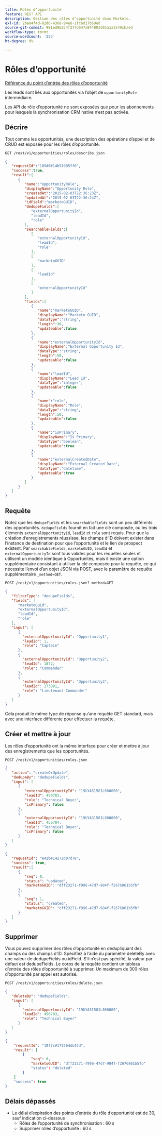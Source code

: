 ```yaml
---
title: Rôles d’opportunité
feature: REST API
description: Gestion des rôles d’opportunité dans Marketo.
exl-id: 2ba84f4d-82d0-4368-94e8-1fc6d17b69ed
source-git-commit: 981ed9b254f277d647a844803d05a1a2549cbaed
workflow-type: tm+mt
source-wordcount: '253'
ht-degree: 0%

---
```


# Rôles d’opportunité

[Référence du point d’entrée des rôles d’opportunité](https://developer.adobe.com/marketo-apis/api/mapi/#tag/Opportunities/operation/getOpportunityRolesUsingGET)

Les leads sont liés aux opportunités via l’objet de `opportunityRole` intermédiaire.

Les API de rôle d’opportunité ne sont exposées que pour les abonnements pour lesquels la synchronisation CRM native n’est pas activée.

## Décrire

Tout comme les opportunités, une description des opérations d’appel et de CRUD est exposée pour les rôles d’opportunité.

```
GET /rest/v1/opportunities/roles/describe.json
```

```json
{
   "requestId":"185d6#14b51985ff0",
   "success":true,
   "result":[
      {
         "name":"opportunityRole",
         "displayName":"Opportunity Role",
         "createdAt":"2015-02-03T22:36:23Z",
         "updatedAt":"2015-02-03T22:36:24Z",
         "idField":"marketoGUID",
         "dedupeFields":[
            "externalOpportunityId",
            "leadId",
            "role"
         ],
         "searchableFields":[
            [
               "externalOpportunityId",
               "leadId",
               "role"
            ],
            [
               "marketoGUID"
            ],
            [
               "leadId"
            ],
            [
               "externalOpportunityId"
            ]
         ],
         "fields":[
            {
               "name":"marketoGUID",
               "displayName":"Marketo GUID",
               "dataType":"string",
               "length":36,
               "updateable":false
            },
            {
               "name":"externalOpportunityId",
               "displayName":"External Opportunity Id",
               "dataType":"string",
               "length":50,
               "updateable":false
            },
            {
               "name":"leadId",
               "displayName":"Lead Id",
               "dataType":"integer",
               "updateable":false
            },
            {
               "name":"role",
               "displayName":"Role",
               "dataType":"string",
               "length":50,
               "updateable":false
            },
            {
               "name":"isPrimary",
               "displayName":"Is Primary",
               "dataType":"boolean",
               "updateable":true
            },
            {
               "name":"externalCreatedDate",
               "displayName":"External Created Date",
               "dataType":"datetime",
               "updateable":true
            }
         ]
      }
   ]
}
```

## Requête

Notez que les `dedupeFields` et les `searchableFields` sont un peu différents des opportunités. `dedupeFields` fournit en fait une clé composite, où les trois éléments `externalOpportunityId`, `leadId` et `role` sont requis. Pour que la création d’enregistrements réussisse, les champs d’ID doivent exister dans l’instance de destination pour que l’opportunité et le lien de prospect existent. Par `searchableFields`, `marketoGUID`, `leadId` et `externalOpportunityId` sont tous valides pour les requêtes seules et utilisent un modèle identique à Opportunités, mais il existe une option supplémentaire consistant à utiliser la clé composée pour la requête, ce qui nécessite l’envoi d’un objet JSON via POST, avec le paramètre de requête supplémentaire `_method=GET`.

```
POST /rest/v1/opportunities/roles.json?_method=GET
```

```json
{
   "filterType": "dedupeFields",
   "fields": [
      "marketoGuid",
      "externalOpportunityId",
      "leadId",
      "role"
   ],
   "input": [
      {
        "externalOpportunityId": "Opportunity1",
        "leadId": 1,
        "role": "Captain"
      },
      {
        "externalOpportunityId": "Opportunity2",
        "leadId": 1872,
        "role": "Commander"
      },
      {
        "externalOpportunityId": "Opportunity3",
        "leadId": 273891,
        "role": "Lieutenant Commander"
      }
   ]
}
```

Cela produit le même type de réponse qu’une requête GET standard, mais avec une interface différente pour effectuer la requête.

## Créer et mettre à jour

Les rôles d’opportunité ont la même interface pour créer et mettre à jour des enregistrements que les opportunités.

```
POST /rest/v1/opportunities/roles.json
```

```json
{
   "action": "createOrUpdate",
   "dedupeBy": "dedupeFields",
   "input": [
      {
         "externalOpportunityId": "19UYA31581L000000",
         "leadId": 456783,
         "role": "Technical Buyer",
         "isPrimary": false
      },
      {
         "externalOpportunityId": "19UYA31581L000000",
         "leadId": 456784,
         "role": "Technical Buyer",
         "isPrimary": false
      }
   ]
}
```

```json
{
   "requestId": "e42b#14272d07d78",
   "success": true,
   "result":[
      {
         "seq": 0,
         "status": "updated",
         "marketoGUID": "dff23271-f996-47d7-984f-f2676861b5fb"
      },
      {
         "seq": 1,
         "status": "created",
         "marketoGUID": "cff23271-f996-47d7-984f-f2676861b5fb"
      }
   ]
}
```

## Supprimer

Vous pouvez supprimer des rôles d’opportunité en dédupliquant des champs ou des champs d’ID. Spécifiez à l’aide du paramètre deleteBy avec une valeur de dedupeFields ou idField. S’il n’est pas spécifié, la valeur par défaut est dedupeFields. Le corps de la requête contient un tableau d’entrée des rôles d’opportunité à supprimer. Un maximum de 300 rôles d’opportunité par appel est autorisé.

```
POST /rest/v1/opportunities/roles/delete.json
```

```json
{
   "deleteBy": "dedupeFields",
   "input": [
      {
        "externalOpportunityId": "19UYA31581L000000",
        "leadId": 456783,
        "role": "Technical Buyer"
      }
   ]
}
```

```json
{
    "requestId": "10f7c#173264db42d",
    "result": [
        {
            "seq": 0,
            "marketoGUID": "dff23271-f996-47d7-984f-f2676861b5fb"
            "status": "deleted"
        }
    ]
    "success": true
}
```

## Délais dépassés

- Le délai d’expiration des points d’entrée du rôle d’opportunité est de 30, sauf indication ci-dessous
   - Rôles de l’opportunité de synchronisation : 60 s 
   - Supprimer rôles d’opportunité : 60 s
